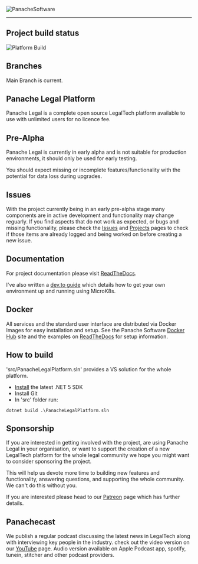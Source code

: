 ![PanacheSoftware](https://panachesoftware.github.io/img/PS-Long-Blue-sm.png)

---

## Project build status

![Platform Build](https://github.com/PanacheSoftware/PanacheLegalPlatform/workflows/Platform%20Build/badge.svg)

## Branches

Main Branch is current.

## Panache Legal Platform

Panache Legal is a complete open source LegalTech platform available to use with unlimited users for no licence fee.

## Pre-Alpha

Panache Legal is currently in early alpha and is not suitable for production environments, it should only be used for early testing.

You should expect missing or incomplete features/functionality with the potential for data loss during upgrades.

## Issues

With the project currently being in an early pre-alpha stage many components are in active development and functionality may change reguarly.  If you find aspects that do not work as expected, or bugs and missing functionality, please check the [Issues](https://github.com/PanacheSoftware/PanacheLegalPlatform/issues) and [Projects](https://github.com/PanacheSoftware/PanacheLegalPlatform/projects) pages to check if those items are already logged and being worked on before creating a new issue.

## Documentation

For project documentation please visit [ReadTheDocs](https://panachelegal.readthedocs.io/).

I've also written a [dev.to guide](https://dev.to/panachesoftwaredev/making-a-local-microk8s-environment-available-externally-part-1-building-a-linux-vm-1n3d) which details how to get your own environment up and running using MicroK8s.

## Docker

All services and the standard user interface are distributed via Docker Images for easy installation and setup.  See the Panache Software [Docker Hub](https://hub.docker.com/u/panachesoftware) site and the examples on [ReadTheDocs](https://panachelegal.readthedocs.io/en/latest/gettingstarted/0_docker.html) for setup information.

## How to build

'src/PanacheLegalPlatform.sln' provides a VS solution for the whole platform.

* [Install](https://www.microsoft.com/net/download/core#/current) the latest .NET 5 SDK
* Install Git
* In 'src' folder run:

```
dotnet build .\PanacheLegalPlatform.sln
```

## Sponsorship

If you are interested in getting involved with the project, are using Panache Legal in your organisation, or want to support the creation of a new LegalTech platform for the whole legal community we hope you might want to consider sponsoring the project.

This will help us devote more time to building new features and functionality, answering questions, and supporting the whole community.  We can't do this without you. 

If you are interested please head to our [Patreon](https://www.patreon.com/panachesoftware) page which has further details.

## Panachecast

We publish a regular podcast discussing the latest news in LegalTech along with interviewing key people in the industry.  check out the video version on our [YouTube](https://www.youtube.com/panachesoftware) page.  Audio version available on Apple Podcast app, spotify, tunein, stitcher and other podcast providers.
